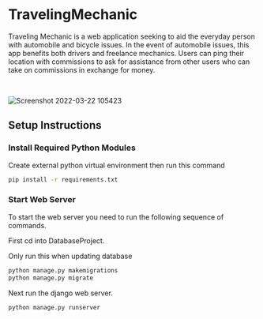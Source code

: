 # TravelingMechanic

Traveling Mechanic is a web application seeking to aid the everyday person with automobile and bicycle issues. In the event of automobile issues, this app benefits both drivers and freelance mechanics. Users can ping their location with commissions to ask for assistance from other users who can take on commissions in exchange for money.

<br>

![Screenshot 2022-03-22 105423](https://user-images.githubusercontent.com/53315150/159510968-2dd746bf-c224-4279-99c3-862086c4d132.png)

## Setup Instructions

### Install Required Python Modules

Create external python virtual environment then run this command
```bash
pip install -r requirements.txt
```
### Start Web Server

To start the web server you need to run the following sequence of commands.

First cd into DatabaseProject.

Only run this when updating database
```bash
python manage.py makemigrations
python manage.py migrate
```

Next run the django web server.
```bash
python manage.py runserver
```
